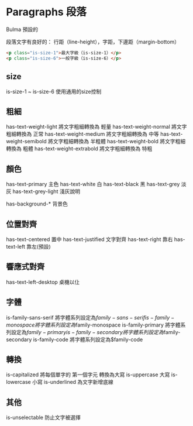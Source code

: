 # Paragraphs 段落
Bulma 預設的 <p> 段落文字有良好的：
行距（line-height），字距，下邊距（margin-bottom）


```html
<p class="is-size-1">最大字級（is-size-1）</p>
<p class="is-size-6">一般字級（is-size-6）</p>
```

## size
is-size-1 ~ is-size-6   使用通用的size控制


## 粗細

has-text-weight-light   將文字粗細轉換為 輕量
has-text-weight-normal  將文字粗細轉換為 正常
has-text-weight-medium  將文字粗細轉換為 中等
has-text-weight-semibold    將文字粗細轉換為 半粗體
has-text-weight-bold    將文字粗細轉換為 粗體
has-text-weight-extrabold   將文字粗細轉換為 特粗

## 顏色
has-text-primary 主色
has-text-white 白
has-text-black 黑
has-text-grey  淡灰
has-text-grey-light  淺灰說明

has-background-* 背景色

## 位置對齊
has-text-centered  置中
has-text-justified  文字對齊
has-text-right 靠右
has-text-left 靠左(預設)


## 響應式對齊

has-text-left-desktop  桌機以仩


## 字體
is-family-sans-serif    將字體系列設定為$family-sans-serif
is-family-monospace 將字體系列設定為$family-monospace
is-family-primary   將字體系列設定為$family-primary
is-family-secondary 將字體系列設定為$family-secondary
is-family-code  將字體系列設定為$family-code

## 轉換
is-capitalized  將每個單字的 第一個字元 轉換為大寫
is-uppercase 大寫
is-lowercase 小寫
is-underlined 為文字新增底線

## 其他
is-unselectable 防止文字被選擇

